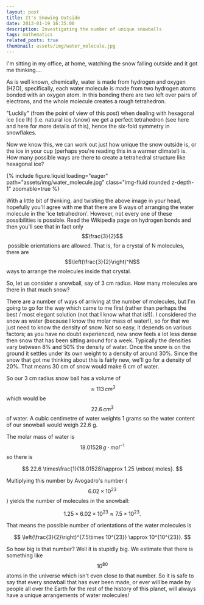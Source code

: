 ```yaml
---
layout: post
title: It's Snowing Outside
date: 2013-01-19 16:35:00
description: Investigating the number of unique snowballs
tags: mathematics
related_posts: true
thumbnail: assets/img/water_molecule.jpg
---
```


I'm sitting in my office, at home, watching the snow falling outside and it got me thinking....

As is well known, chemically, water is made from hydrogen and oxygen (H2O), specifically, each water molecule is made from two hydrogen atoms bonded with an oxygen atom. In this bonding there are two left over pairs of electrons, and the whole molecule creates a rough tetrahedron.

"Luckily" (from the point of view of this post) when dealing with hexagonal ice (ice Ih) (i.e. natural ice /snow) we get a perfect tetrahedron (see here and here for more details of this), hence the six-fold symmetry in snowflakes.

Now we know this, we can work out just how unique the snow outside is, or the ice in your cup (perhaps you're reading this in a warmer climate!) is. How many possible ways are there to create a tetrahedral structure like hexagonal ice?

<div class="row mt-3">
    <div class="col-sm mt-3 mt-md-0">
        {% include figure.liquid loading="eager" path="assets/img/water_molecule.jpg" class="img-fluid rounded z-depth-1" zoomable=true %}
    </div>
</div>

With a little bit of thinking, and twisting the above image in your head, hopefully you'll agree with me that there are 6 ways of arranging the water molecule in the 'ice tetrahedron'. However, not every one of these possibilities is possible. Read the Wikipedia page on hydrogen bonds and then you'll see that in fact only $$\frac{3}{2}$$  possible orientations are allowed. That is, for a crystal of N molecules, there are $$\left(\frac{3}{2}\right)^N$$ ways to arrange the molecules inside that crystal.

So, let us consider a snowball, say of 3 cm radius. How many molecules are there in that much snow?

There are a number of ways of arriving at the number of molecules, but I'm going to go for the way which came to me first (rather than perhaps the best / most elegant solution (not that I know what that is!)). I considered the snow as water (because I know the molar mass of water!), so for that we just need to know the density of snow. Not so easy, it depends on various factors; as you have no doubt experienced, new snow feels a lot less dense then snow that has been sitting around for a week. Typically the densities vary between 8% and 50% the density of water. Once the snow is on the ground it settles under its own weight to a density of around 30%. Since the snow that got me thinking about this is fairly new, we'll go for a density of 20%. That means 30 cm of snow would make 6 cm of water.

So our 3 cm radius snow ball has a volume of $$\approx 113\,cm^3$$ which would be $$22.6\, cm^3$$ of water. A cubic centimetre of water weights 1 grams so the water content of our snowball would weigh 22.6 g.

The molar mass of water is $$18.01528\, g\cdot mol^{-1}$$ so there is

$$
22.6 \times\frac{1}{18.01528}\approx 1.25 \mbox{ moles}.
$$

Multiplying this number by Avogadro's number ($$6.02\times 10^{23}$$) yields the number of molecules in the snowball:

$$
1.25 \times 6.02\times 10^{23} \approx 7.5\times 10^{23}.
$$

That means the possible number of orientations of the water molecules is

$$
\left(\frac{3}{2}\right)^{7.5\times 10^{23}} \approx 10^{10^{23}}.
$$

So how big is that number? Well it is stupidly big. We estimate that there is something like $$10^{80}$$ atoms in the universe which isn't even close to that number. So it is safe to say that every snowball that has ever been made, or ever will be made by people all over the Earth for the rest of the history of this planet, will always have a unique arrangements of water molecules!
